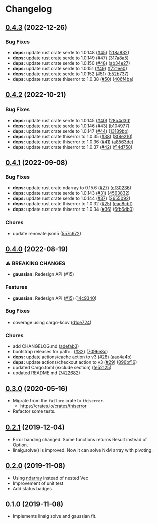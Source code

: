 # Changelog

## [0.4.3](https://github.com/mshrtsr/fitting-rs/compare/0.4.2...0.4.3) (2022-12-26)


### Bug Fixes

* **deps:** update rust crate serde to 1.0.148 ([#45](https://github.com/mshrtsr/fitting-rs/issues/45)) ([2f8a832](https://github.com/mshrtsr/fitting-rs/commit/2f8a8320d0f940984d65b6fe4da24433cba698eb))
* **deps:** update rust crate serde to 1.0.149 ([#47](https://github.com/mshrtsr/fitting-rs/issues/47)) ([317a8a5](https://github.com/mshrtsr/fitting-rs/commit/317a8a588babf0959be692384c3219821cbe2433))
* **deps:** update rust crate serde to 1.0.150 ([#48](https://github.com/mshrtsr/fitting-rs/issues/48)) ([ab34e27](https://github.com/mshrtsr/fitting-rs/commit/ab34e2758d619c9f6dd6c946f14474df8b780408))
* **deps:** update rust crate serde to 1.0.151 ([#49](https://github.com/mshrtsr/fitting-rs/issues/49)) ([f721ee0](https://github.com/mshrtsr/fitting-rs/commit/f721ee0329342f69ccd5ef1d58cba13e584171e0))
* **deps:** update rust crate serde to 1.0.152 ([#51](https://github.com/mshrtsr/fitting-rs/issues/51)) ([b52b737](https://github.com/mshrtsr/fitting-rs/commit/b52b73752adeb372654adeeed356a33633e381d9))
* **deps:** update rust crate thiserror to 1.0.38 ([#50](https://github.com/mshrtsr/fitting-rs/issues/50)) ([406f4ba](https://github.com/mshrtsr/fitting-rs/commit/406f4ba0b74165daa0ed7430f47861c8f3f0e81f))

## [0.4.2](https://github.com/mshrtsr/fitting-rs/compare/0.4.1...0.4.2) (2022-10-21)


### Bug Fixes

* **deps:** update rust crate serde to 1.0.145 ([#40](https://github.com/mshrtsr/fitting-rs/issues/40)) ([28b4d3d](https://github.com/mshrtsr/fitting-rs/commit/28b4d3d6dedd5153a84bb73d28efa2bb6ec800b4))
* **deps:** update rust crate serde to 1.0.146 ([#43](https://github.com/mshrtsr/fitting-rs/issues/43)) ([b104977](https://github.com/mshrtsr/fitting-rs/commit/b10497758766b9d9e4755dfb2d309dff3b9fa0fa))
* **deps:** update rust crate serde to 1.0.147 ([#44](https://github.com/mshrtsr/fitting-rs/issues/44)) ([13189bb](https://github.com/mshrtsr/fitting-rs/commit/13189bbf1b8e1e2dd0bd119066757e185e9b2684))
* **deps:** update rust crate thiserror to 1.0.35 ([#38](https://github.com/mshrtsr/fitting-rs/issues/38)) ([8f8e210](https://github.com/mshrtsr/fitting-rs/commit/8f8e210c087364a56c13c386ab65b861a84591f4))
* **deps:** update rust crate thiserror to 1.0.36 ([#41](https://github.com/mshrtsr/fitting-rs/issues/41)) ([a8563dc](https://github.com/mshrtsr/fitting-rs/commit/a8563dce301cc778db4d8968b54612bb6255fb11))
* **deps:** update rust crate thiserror to 1.0.37 ([#42](https://github.com/mshrtsr/fitting-rs/issues/42)) ([f14d758](https://github.com/mshrtsr/fitting-rs/commit/f14d758586b9a0b49f4e2d47a442bc3ee09ec5c9))

## [0.4.1](https://github.com/mshrtsr/fitting-rs/compare/0.4.0...0.4.1) (2022-09-08)


### Bug Fixes

* **deps:** update rust crate ndarray to 0.15.6 ([#27](https://github.com/mshrtsr/fitting-rs/issues/27)) ([ef30236](https://github.com/mshrtsr/fitting-rs/commit/ef30236fa7a5513b14b5d3ecd49fdca8aae74497))
* **deps:** update rust crate serde to 1.0.143 ([#31](https://github.com/mshrtsr/fitting-rs/issues/31)) ([4563832](https://github.com/mshrtsr/fitting-rs/commit/45638320e0ab7f6b1f5c0c2b5f021be988c4a5be))
* **deps:** update rust crate serde to 1.0.144 ([#37](https://github.com/mshrtsr/fitting-rs/issues/37)) ([2655092](https://github.com/mshrtsr/fitting-rs/commit/26550921439f3e189f0ce43767f4444a05f1c6b3))
* **deps:** update rust crate thiserror to 1.0.32 ([#25](https://github.com/mshrtsr/fitting-rs/issues/25)) ([eac8cbf](https://github.com/mshrtsr/fitting-rs/commit/eac8cbfdc2ab76db77b22ec2f8fa0c9741178956))
* **deps:** update rust crate thiserror to 1.0.34 ([#36](https://github.com/mshrtsr/fitting-rs/issues/36)) ([6fb6db0](https://github.com/mshrtsr/fitting-rs/commit/6fb6db00be8e56c52226f0c97aa2c796fd06a520))


### Chores

* update renovate.json5 ([557c972](https://github.com/mshrtsr/fitting-rs/commit/557c9720ef9b7f40999e6439ac91a65787c88486))

## [0.4.0](https://github.com/mshrtsr/fitting-rs/compare/0.3.0...0.4.0) (2022-08-19)


### ⚠ BREAKING CHANGES

* **gaussian:** Redesign API (#15)

### Features

* **gaussian:** Redesign API ([#15](https://github.com/mshrtsr/fitting-rs/issues/15)) ([14c9340](https://github.com/mshrtsr/fitting-rs/commit/14c9340b046c3e47086ae685705acb72faf25a50))


### Bug Fixes

* coverage using cargo-kcov ([d1ce724](https://github.com/mshrtsr/fitting-rs/commit/d1ce724c8482288ca4e98b0bf30b76531cec505a))


### Chores

* add CHANGELOG.md ([adefab3](https://github.com/mshrtsr/fitting-rs/commit/adefab34cd8171e54d37172ebeba8cccf93b13f7))
* bootstrap releases for path: . ([#32](https://github.com/mshrtsr/fitting-rs/issues/32)) ([7096e8c](https://github.com/mshrtsr/fitting-rs/commit/7096e8c4aa13e7c66980df713b34cc9e8a4e5b43))
* **deps:** update actions/cache action to v3 ([#28](https://github.com/mshrtsr/fitting-rs/issues/28)) ([aae4a4b](https://github.com/mshrtsr/fitting-rs/commit/aae4a4bf3c2e4bfa4c49a6acbeb4119e8f0c2b5b))
* **deps:** update actions/checkout action to v3 ([#29](https://github.com/mshrtsr/fitting-rs/issues/29)) ([896bf16](https://github.com/mshrtsr/fitting-rs/commit/896bf16d27812a98b1e55a252ba6ae34c25c1921))
* updated Cargo.toml (exclude section) ([fe52125](https://github.com/mshrtsr/fitting-rs/commit/fe52125da9fd3312a4053b9d2a47c864a238d56d))
* updated README.md ([7422682](https://github.com/mshrtsr/fitting-rs/commit/7422682a6c08f57e191c037fdacf0554ec52de4f))

## [0.3.0](https://github.com/mshrtsr/fitting-rs/compare/0.2.1...0.3.0) (2020-05-16)

- Migrate from the `failure` crate to `thiserror`.
  - https://crates.io/crates/thiserror
- Refactor some tests.


## [0.2.1](https://github.com/mshrtsr/fitting-rs/compare/0.2.0...0.2.1) (2019-12-04)

- Error handing changed. Some functions returns Result instead of Option.
- linalg.solve() is improved. Now it can solve NxM array with pivoting.


## [0.2.0](https://github.com/mshrtsr/fitting-rs/compare/0.1.0...0.2.0) (2019-11-08)

- Using [ndarray](https://crates.io/crates/ndarray) instead of nested Vec
- Improvement of unit test
- Add status badges


## 0.1.0 (2019-11-08)

- Implements linalg solve and gaussian fit.
